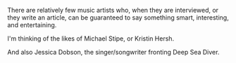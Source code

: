 There are relatively few music artists who, when they are interviewed, or they write an article, can be guaranteed to say something smart, interesting, and entertaining.

I'm thinking of the likes of Michael Stipe, or Kristin Hersh.

And also Jessica Dobson, the singer/songwriter fronting Deep Sea Diver.
